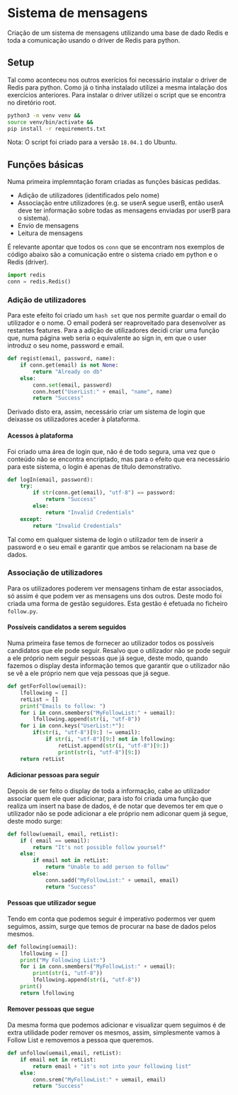 # Sistema de mensagens

Criação de um sistema de mensagens utilizando uma base de dado Redis e toda a comunicação usando o driver de Redis para python.

## Setup
Tal como aconteceu nos outros exerícios foi necessário instalar o driver de Redis para python. Como já o tinha instalado utilizei a mesma intalação dos exercícios anteriores. Para instalar o driver utilizei o script que se encontra no diretório root.
```bash
python3 -m venv venv &&
source venv/bin/activate &&
pip install -r requirements.txt
```
Nota: O script foi criado para a versão `18.04.1` do Ubuntu.

## Funções básicas
Numa primeira implemntação foram criadas as funções básicas pedidas.
* Adição de utilizadores (identificados pelo nome)
* Associação entre utilizadores (e.g. se userA segue userB, então userA deve ter informação sobre todas as mensagens enviadas por userB para o sistema).
* Envio de mensagens
* Leitura de mensagens

É relevante apontar que todos os `conn` que se encontram nos exemplos de código abaixo são a comunicação entre o sistema criado em python e o Redis (driver).
```python
import redis
conn = redis.Redis()
``` 
### Adição de utilizadores
Para este efeito foi criado um `hash set` que nos permite guardar o email do utilizador e o nome. O email poderá ser reaproveitado para desenvolver as restantes features.
Para a adição de utilizadores decidi criar uma função que, numa página web seria o equivalente ao sign in, em que o user introduz o seu nome, password e email.
```python
def regist(email, password, name):
    if conn.get(email) is not None:
        return "Already on db"
    else:
        conn.set(email, password)
        conn.hset("UserList:" + email, "name", name)
        return "Success"
```
Derivado disto era, assim, necessário criar um sistema de login que deixasse os utilizadores aceder à plataforma.
#### Acessos à plataforma
Foi criado uma área de login que, não é de todo segura, uma vez que o conteúdo não se encontra encriptado, mas para o efeito que era necessário para este sistema, o login é apenas de título demonstrativo.
```python
def logIn(email, password):
    try:
        if str(conn.get(email), "utf-8") == password:
            return "Success"
        else:
            return "Invalid Credentials"
    except:
        return "Invalid Credentials"
```
Tal como em qualquer sistema de login o utilizador tem de inserir a password e o seu email e garantir que ambos se relacionam na base de dados.

### Associação de utilizadores
Para os utilizadores poderem ver mensagens tinham de estar associados, só assim é que podem ver as mensagens uns dos outros. Deste modo foi criada uma forma de gestão seguidores. Esta gestão é efetuada no ficheiro `follow.py`.

#### Possíveis candidatos a serem seguidos
Numa primeira fase temos de fornecer ao utilizador todos os possíveis candidatos que ele pode seguir. Resalvo que o utilizador não se pode seguir a ele próprio nem seguir pessoas que já segue, deste modo, quando fazemos o display desta informação temos que garantir que o utilizador não se vê a ele próprio nem que veja pessoas que já segue.
```python
def getForFollow(uemail):
    lfollowing = []
    retList = []
    print("Emails to follow: ")
    for i in conn.smembers("MyFollowList:" + uemail):
        lfollowing.append(str(i, "utf-8"))
    for i in conn.keys("UserList:*"):
        if(str(i, "utf-8")[9:] != uemail):
            if str(i, "utf-8")[9:] not in lfollowing:
                retList.append(str(i, "utf-8")[9:])
                print(str(i, "utf-8")[9:])
    return retList
```
#### Adicionar pessoas para seguir
Depois de ser feito o display de toda a informação, cabe ao utilizador associar quem ele quer adicionar, para isto foi criada uma função que realiza um insert na base de dados, é de notar que devemos ter em que o utilizador não se pode adicionar a ele próprio nem adiconar quem já segue, deste modo surge:
```python
def follow(uemail, email, retList):
    if ( email == uemail):
        return "It's not possible follow yourself"
    else:
        if email not in retList:
            return "Unable to add person to follow"
        else:
            conn.sadd("MyFollowList:" + uemail, email)
            return "Success"
```
#### Pessoas que utilizador segue
Tendo em conta que podemos seguir é imperativo podermos ver quem seguimos, assim, surge que temos de procurar na base de dados pelos mesmos.
```python
def following(uemail):
    lfollowing = []
    print("My Following List:")
    for i in conn.smembers("MyFollowList:" + uemail):
        print(str(i, "utf-8"))
        lfollowing.append(str(i, "utf-8"))
    print()
    return lfollowing
```
#### Remover pessoas que segue
Da mesma forma que podemos adicionar e visualizar quem seguimos é de extra utilidade poder remover os mesmos, assim, simplesmente vamos à Follow List e removemos a pessoa que queremos.
```python
def unfollow(uemail,email, retList):
    if email not in retList:
        return email + "it's not into your following list"
    else:
        conn.srem("MyFollowList:" + uemail, email)
        return "Success"
```